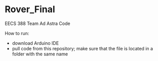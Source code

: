 # Rover_Final
EECS 388 Team Ad Astra Code

How to run:
- download Arduino IDE
- pull code from this repository; make sure that the file is located in a folder with the same name
